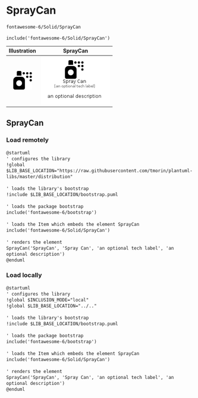 # SprayCan


```text
fontawesome-6/Solid/SprayCan
```

```text
include('fontawesome-6/Solid/SprayCan')
```



| Illustration | SprayCan |
| :---: | :---: |
| ![illustration for Illustration](../../fontawesome-6/Solid/SprayCan.png) | ![illustration for SprayCan](../../fontawesome-6/Solid/SprayCan.Local.png) |




## SprayCan

### Load remotely
```plantuml
@startuml
' configures the library
!global $LIB_BASE_LOCATION="https://raw.githubusercontent.com/tmorin/plantuml-libs/master/distribution"

' loads the library's bootstrap
!include $LIB_BASE_LOCATION/bootstrap.puml

' loads the package bootstrap
include('fontawesome-6/bootstrap')

' loads the Item which embeds the element SprayCan
include('fontawesome-6/Solid/SprayCan')

' renders the element
SprayCan('SprayCan', 'Spray Can', 'an optional tech label', 'an optional description')
@enduml
```

### Load locally
```plantuml
@startuml
' configures the library
!global $INCLUSION_MODE="local"
!global $LIB_BASE_LOCATION="../.."

' loads the library's bootstrap
!include $LIB_BASE_LOCATION/bootstrap.puml

' loads the package bootstrap
include('fontawesome-6/bootstrap')

' loads the Item which embeds the element SprayCan
include('fontawesome-6/Solid/SprayCan')

' renders the element
SprayCan('SprayCan', 'Spray Can', 'an optional tech label', 'an optional description')
@enduml
```

